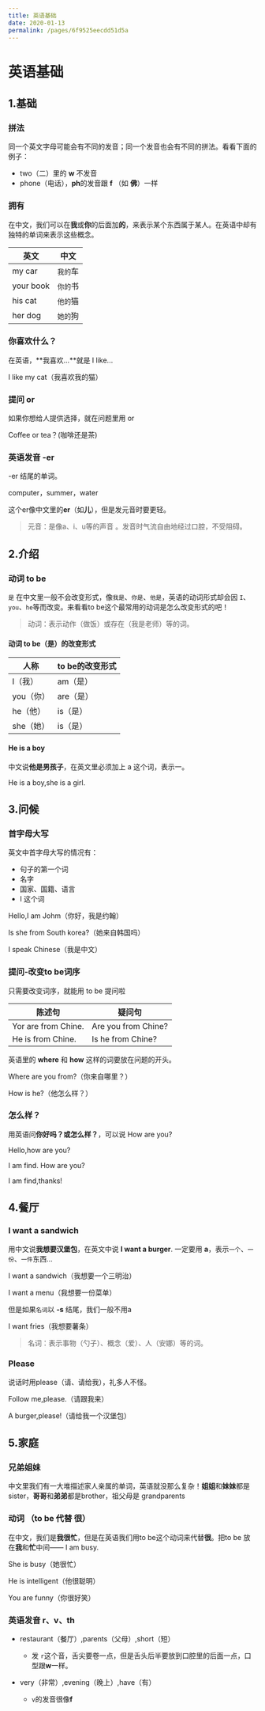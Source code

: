 ```yaml
---
title: 英语基础
date: 2020-01-13
permalink: /pages/6f9525eecdd51d5a
---
```

# 英语基础



## 1.基础

### 拼法

同一个英文字母可能会有不同的发音；同一个发音也会有不同的拼法。看看下面的例子：

* two（二）里的 **w** 不发音
* phone（电话），**ph**的发音跟 **f** （如 **佛**）一样 



### 拥有

在中文，我们可以在**我**或**你**的后面加**的**，来表示某个东西属于某人。在英语中却有独特的单词来表示这些概念。

| 英文      | 中文     |
| --------- | -------- |
| my car    | `我的`车 |
| your book | `你的`书 |
| his cat   | `他的`猫 |
| her dog   | `她的`狗 |

### 你喜欢什么？

在英语，**我喜欢...**就是 I like...

I like my cat（我喜欢我的猫）



### 提问 or

如果你想给人提供选择，就在问题里用 or

Coffee or tea？(咖啡还是茶)



### 英语发音 -er

-er 结尾的单词。

computer，summer，water

这个er像中文里的**er**（如**儿**），但是发元音时要更轻。

> 元音：是像a、i、u等的声音 。发音时气流自由地经过口腔，不受阻碍。





## 2.介绍

### 动词 to be

`是` 在中文里一般不会改变形式，像`我是`、`你是`、`他是`，英语的动词形式却会因 `I`、`you`、`he`等而改变。来看看to be这个最常用的动词是怎么改变形式的吧！

> 动词：表示动作（做饭）或存在（我是老师）等的词。

#### 动词 to be（是）的改变形式

| 人称      | to be的改变形式 |
| --------- | --------------- |
| I（我）   | am（是）        |
| you（你） | are（是）       |
| he（他）  | is（是）        |
| she（她） | is（是）        |



#### He is a boy

中文说**他是男孩子**，在英文里必须加上 a 这个词，表示一。

He is a boy,she is a girl.



## 3.问候

### 首字母大写

英文中首字母大写的情况有：

* 句子的第一个词
* 名字
* 国家、国籍、语言
* I 这个词

Hello,I am Johm（你好，我是约翰）

Is she from South korea?（她来自韩国吗）

I speak Chinese（我是中文）



### 提问-改变to be词序

只需要改变词序，就能用 to be 提问啦

| 陈述句              | 疑问句              |
| ------------------- | ------------------- |
| Yor are from Chine. | Are you from Chine? |
| He is from Chine.   | Is he from Chine?   |

英语里的 **where** 和 **how** 这样的词要放在问题的开头。

Where  are you from?（你来自哪里？）

How is he?（他怎么样？）



### 怎么样？

用英语问**你好吗？**或**怎么样？**，可以说 How are you?

Hello,how are you?

I am find. How are you?

I am find,thanks!



## 4.餐厅

### I want a sandwich

用中文说**我想要汉堡包**，在英文中说 **I want a burger**. 一定要用 **a**，表示`一个`、`一份`、`一件`东西...

I want a sandwich（我想要一个三明治）

I want a menu（我想要一份菜单）

但是如果`名词`以 **-s** 结尾，我们一般不用a

I want fries（我想要薯条）

> 名词：表示事物（勺子）、概念（爱）、人（安娜）等的词。

### Please

说话时用please（请、请给我），礼多人不怪。

Follow me,please.（请跟我来）

A burger,please!（请给我一个汉堡包）





## 5.家庭

### 兄弟姐妹

中文里我们有一大堆描述家人亲属的单词，英语就没那么复杂！**姐姐**和**妹妹**都是sister，**哥哥**和**弟弟**都是brother，祖父母是 grandparents

### 动词 （to be 代替 很）

在中文，我们是**我很忙**，但是在英语我们用to be这个动词来代替**很**。把to be 放在**我**和**忙**中间—— I am busy.

She is busy（她很忙）

He is intelligent（他很聪明）

You are funny（你很好笑）

### 英语发音 r、v、th

* restaurant（餐厅）,parents（父母）,short（短）
  * 发 `r`这个音，舌尖要卷一点，但是舌头后半要放到口腔里的后面一点，口型跟**w**一样。

* very（非常）,evening（晚上）,have（有）
  * `v`的发音很像**f**









